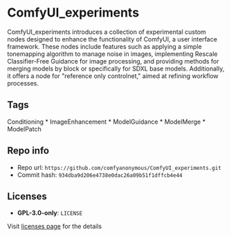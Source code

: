 # ComfyUI_experiments
ComfyUI_experiments introduces a collection of experimental custom nodes designed to enhance the functionality of ComfyUI, a user interface framework. These nodes include features such as applying a simple tonemapping algorithm to manage noise in images, implementing Rescale Classifier-Free Guidance for image processing, and providing methods for merging models by block or specifically for SDXL base models. Additionally, it offers a node for "reference only controlnet," aimed at refining workflow processes.

## Tags
Conditioning * ImageEnhancement * ModelGuidance * ModelMerge * ModelPatch

## Repo info
- Repo url: `https://github.com/comfyanonymous/ComfyUI_experiments.git`
- Commit hash: `934dba9d206e4738e0dac26a09b51f1dffcb4e44`

## Licenses
- **GPL-3.0-only**: `LICENSE`

Visit [licenses page](licenses.md) for the details
